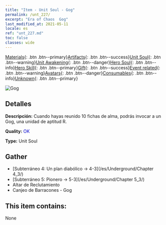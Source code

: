 ```yaml
---
title: "Item - Unit Soul - Gog"
permalink: /unt_227/
excerpt: "Era of Chaos  Gog"
last_modified_at: 2021-05-11
locale: es
ref: "unt_227.md"
toc: false
classes: wide
---
```

 [Materials](/ItemsES/){: .btn .btn--primary}[Artifacts](/ItemsES/Artifacts/){: .btn .btn--success}[Unit Soul](/ItemsES/UnitSoul/){: .btn .btn--warning}[Unit Awakening](/ItemsES/UnitAwakening/){: .btn .btn--danger}[Hero Soul](/ItemsES/HeroSoul/){: .btn .btn--info}[Hero Skill](/ItemsES/HeroSkill/){: .btn .btn--primary}[Gift](/ItemsES/Gift/){: .btn .btn--success}[Event related](/ItemsES/Events/){: .btn .btn--warning}[Avatars](/ItemsES/Avatars/){: .btn .btn--danger}[Consumables](/ItemsES/Consumables/){: .btn .btn--info}[Unknown](/ItemsES/Unknown/){: .btn .btn--primary}

 ![Gog](/images/u/ti_touhuoguai.jpg)

## Detalles
 **Descripción:** Cuando hayas reunido 10 fichas de alma, podrás invocar a un Gog, una unidad de aptitud R.

 **Quality:** <span style="color: #0000CD">OK</span>

 **Type:** Unit Soul

## Gather

*    [Subterráneo 4: Un plan diabólico -> 4-3](/es/Underground/Chapter 4_3/) 
*    [Subterráneo 5: Pionero -> 5-3](/es/Underground/Chapter 5_3/) 
*    Altar de Reclutamiento 
*    Canjeo de Barracones - Gog 

## This item contains:

  None

